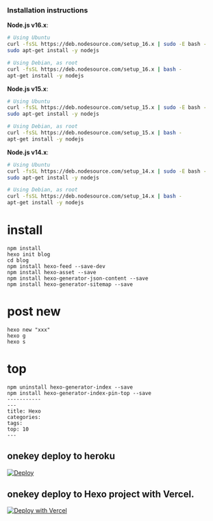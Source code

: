 ### Installation instructions

**Node.js v16.x**:

```sh
# Using Ubuntu
curl -fsSL https://deb.nodesource.com/setup_16.x | sudo -E bash -
sudo apt-get install -y nodejs

# Using Debian, as root
curl -fsSL https://deb.nodesource.com/setup_16.x | bash -
apt-get install -y nodejs
```

**Node.js v15.x**:

```sh
# Using Ubuntu
curl -fsSL https://deb.nodesource.com/setup_15.x | sudo -E bash -
sudo apt-get install -y nodejs

# Using Debian, as root
curl -fsSL https://deb.nodesource.com/setup_15.x | bash -
apt-get install -y nodejs
```

**Node.js v14.x**:

```sh
# Using Ubuntu
curl -fsSL https://deb.nodesource.com/setup_14.x | sudo -E bash -
sudo apt-get install -y nodejs

# Using Debian, as root
curl -fsSL https://deb.nodesource.com/setup_14.x | bash -
apt-get install -y nodejs
```

# install
```
npm install
hexo init blog
cd blog
npm install hexo-feed --save-dev
npm install hexo-asset --save
npm install hexo-generator-json-content --save
npm install hexo-generator-sitemap --save
```
# post new 
```
hexo new "xxx"
hexo g
hexo s
```
# top
```
npm uninstall hexo-generator-index --save
npm install hexo-generator-index-pin-top --save
-----------
---
title: Hexo
categories: 
tags:
top: 10
---
```
## onekey deploy to heroku

[![Deploy](https://www.herokucdn.com/deploy/button.svg)](https://dashboard.heroku.com/new?template=https://github.com/teasiu/blog/tree/main)

## onekey deploy to Hexo project with Vercel.

[![Deploy with Vercel](https://vercel.com/button)](https://vercel.com/import/project?template=hhttps://github.com/teasiu/blog/tree/main)
